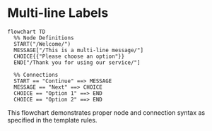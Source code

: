# Multi-line Labels

```mermaid
flowchart TD
  %% Node Definitions
  START("/Welcome/")
  MESSAGE["/This is a multi-line message/"]
  CHOICE{{"Please choose an option"}}
  END["/Thank you for using our service/"]
  
  %% Connections
  START == "Continue" ==> MESSAGE
  MESSAGE == "Next" ==> CHOICE
  CHOICE == "Option 1" ==> END
  CHOICE == "Option 2" ==> END
```

This flowchart demonstrates proper node and connection syntax as specified in the template rules. 